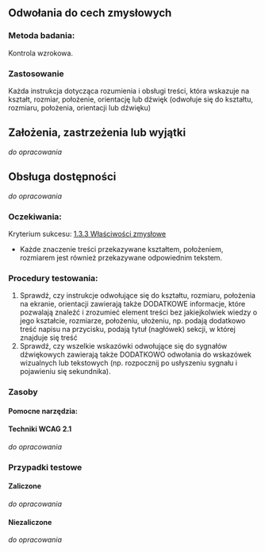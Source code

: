 ## Odwołania do cech zmysłowych 

### Metoda badania: 
Kontrola wzrokowa.

### Zastosowanie
Każda instrukcja dotycząca rozumienia i obsługi treści, która wskazuje na kształt, rozmiar, położenie, orientację lub dźwięk (odwołuje się do kształtu, rozmiaru, położenia, orientacji lub dźwięku)

## Założenia, zastrzeżenia lub wyjątki
_do opracowania_

## Obsługa dostępności
_do opracowania_

### Oczekiwania:
Kryterium sukcesu: [1.3.3 Właściwości zmysłowe](https://wcag.lepszyweb.pl/#sensory-characteristics)
-	Każde znaczenie treści przekazywane kształtem, położeniem, rozmiarem jest również przekazywane odpowiednim tekstem. 

### Procedury testowania:
1.	Sprawdź, czy instrukcje odwołujące się do kształtu, rozmiaru, położenia na ekranie, orientacji zawierają także DODATKOWE informacje, które pozwalają znaleźć i zrozumieć element treści bez jakiejkolwiek wiedzy o jego kształcie, rozmiarze, położeniu, ułożeniu, np. podają dodatkowo treść napisu na przycisku, podają tytuł (nagłówek) sekcji, w której znajduje się treść  
2.	Sprawdź, czy wszelkie wskazówki odwołujące się do sygnałów dźwiękowych zawierają także DODATKOWO odwołania do wskazówek wizualnych lub tekstowych (np. rozpocznij po usłyszeniu sygnału i pojawieniu się sekundnika).


### Zasoby

#### Pomocne narzędzia:

#### Techniki WCAG 2.1
_do opracowania_

### Przypadki testowe

#### Zaliczone
_do opracowania_

#### Niezaliczone
_do opracowania_ 